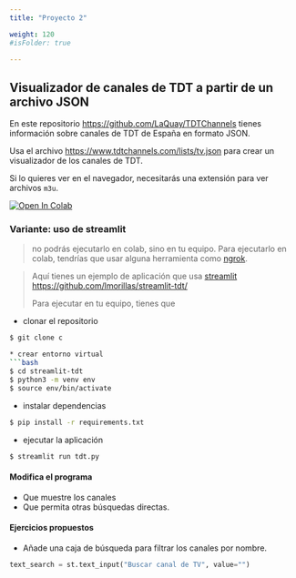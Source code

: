 ```yaml
---
title: "Proyecto 2"

weight: 120
#isFolder: true

---
```


## Visualizador de canales de TDT a partir de un archivo JSON

En este repositorio https://github.com/LaQuay/TDTChannels tienes información sobre canales de TDT de España en formato JSON.

Usa el archivo https://www.tdtchannels.com/lists/tv.json para crear un visualizador de los canales de TDT.

Si lo quieres ver en el navegador, necesitarás una extensión para ver archivos `m3u`.


<a target="_blank" href="https://colab.research.google.com/github/lmorillas/curso-python-iot/blob/main/notebooks/proyecto2.ipynb">
  <img src="https://colab.research.google.com/assets/colab-badge.svg" alt="Open In Colab"/>
</a>


### Variante: uso de streamlit

> no podrás ejecutarlo en colab, sino en tu equipo. Para ejecutarlo en colab, tendrías que usar alguna herramienta como [ngrok](https://lmorillas.github.io/intro-django/docs/extra/ngrok/).

> Aquí tienes un ejemplo de aplicación que usa [streamlit](https://streamlit.io/) https://github.com/lmorillas/streamlit-tdt/
>
> Para ejecutar en tu equipo, tienes que
* clonar el repositorio
```bash
$ git clone c

* crear entorno virtual
```bash
$ cd streamlit-tdt
$ python3 -m venv env
$ source env/bin/activate
```

* instalar dependencias
```bash
$ pip install -r requirements.txt
```

* ejecutar la aplicación
```bash
$ streamlit run tdt.py
```

#### Modifica el programa
* Que muestre los canales
* Que permita otras búsquedas directas.

#### Ejercicios propuestos
* Añade una caja de búsqueda para filtrar los canales por nombre.

```python
text_search = st.text_input("Buscar canal de TV", value="")

```